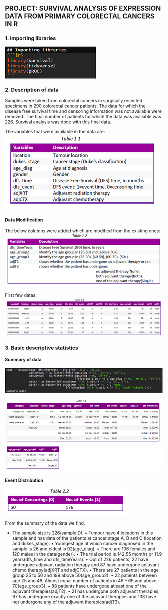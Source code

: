 
## PROJECT: SURVIVAL ANALYSIS OF EXPRESSION DATA FROM PRIMARY COLORECTAL CANCERS IN R

### 1. Importing libraries
![1a.png](https://github.com/Jasmy118/MyProjects/blob/master/Project%203/Images%26Files/1a.png)

### 2. Description of data

Samples were taken from colorectal cancers in surgically resected specimens in 290 colorectal cancer patients. The data for which the disease free survival time and censoring information was not available were removed. The final number of patients for which the data was available was 226. Survival analysis was done with this final data.

The variables that were available in the data are:
![2.png](https://github.com/Jasmy118/MyProjects/blob/master/Project%203/Images%26Files/2.png)

#### Data Modification
The below columns were added which are modified from the existing ones:
![3.png](https://github.com/Jasmy118/MyProjects/blob/master/Project%203/Images%26Files/3.png)

First few datas:
![4.png](https://github.com/Jasmy118/MyProjects/blob/master/Project%203/Images%26Files/4.png)

### 3.	Basic descriptive statistics

#### Summary of data
![5.png](https://github.com/Jasmy118/MyProjects/blob/master/Project%203/Images%26Files/5.png)

![6.png](https://github.com/Jasmy118/MyProjects/blob/master/Project%203/Images%26Files/6.png)

#### Event Distribution
![7.png](https://github.com/Jasmy118/MyProjects/blob/master/Project%203/Images%26Files/7.png)

From the summary of the data we find,
- The sample size is 226(sampleID).
• Tumour have 4 locations in this sample and has data of the patients at cancer stage A, B and C (location and dukes_stage).
• Youngest age at which cancer diagnosed in the sample is 26 and oldest is 92(age_diag).
• There are 106 females and 120 males in the data(gender).
• The trial period is 142.55 months or 11.9 years(dfs_time and dfs_timeYears).
• Out of 226 patients, 22 have undergone adjuvant radiation therapy and 87 have undergone adjuvant chemo therapy(adjXRT and adjCTX).
• There are 27 patients in the age group 25 to 50 and 199 above 50(age_group2).
• 22 patients between age 25 and 48. Almost equal number of patients in 49 – 69 and above 70(age_group3).
• 88 patients have undergone atleast one of the adjuvant therapies(adjT2).
• 21 has undergone both adjuvant therapies, 67 has undergone exactly one of the adjuvant therapies and 138 have not undergone any of the adjuvant therapies(adjT3).





